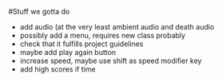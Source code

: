#Stuff we gotta do
- add audio (at the very least ambient audio and death audio
- possibly add a menu, requires new class probably
- check that it fulfills project guidelines
- maybe add play again button
- increase speed, maybe use shift as speed modifier key
- add high scores if time
